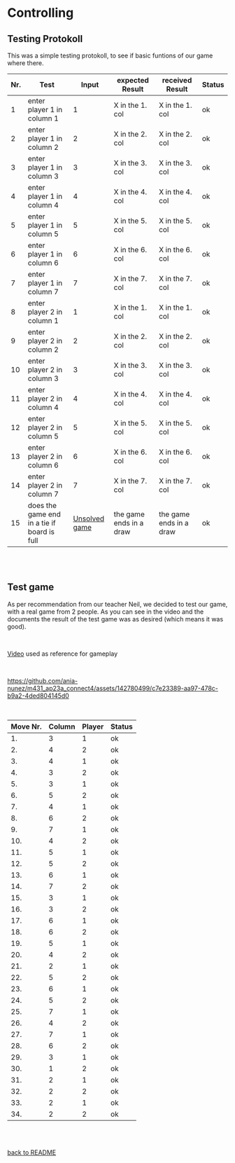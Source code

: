 # Controlling 

## Testing Protokoll 

This was a simple testing protokoll, to see if basic funtions of our game where there.
<br>

| Nr. | Test | Input | expected Result | received Result | Status |
|-----|------|-------|-----------------|-----------------|--------|
| 1   |  enter player 1 in column 1  | 1 | X in the 1. col |X in the 1. col | ok |
| 2   |  enter player 1 in column 2  | 2 | X in the 2. col |X in the 2. col | ok |
| 3   |  enter player 1 in column 3  | 3 | X in the 3. col |X in the 3. col | ok |
| 4   |  enter player 1 in column 4  | 4 | X in the 4. col |X in the 4. col | ok |
| 5   |  enter player 1 in column 5  | 5 | X in the 5. col |X in the 5. col | ok |
| 6   |  enter player 1 in column 6  | 6 | X in the 6. col |X in the 6. col | ok |
| 7   |  enter player 1 in column 7  | 7 | X in the 7. col |X in the 7. col | ok |
| 8   |  enter player 2 in column 1  | 1 | X in the 1. col |X in the 1. col | ok |
| 9   |  enter player 2 in column 2  | 2 | X in the 2. col |X in the 2. col | ok |
| 10  |  enter player 2 in column 3  | 3 | X in the 3. col |X in the 3. col | ok |
| 11  |  enter player 2 in column 4  | 4 | X in the 4. col |X in the 4. col | ok |
| 12  |  enter player 2 in column 5  | 5 | X in the 5. col |X in the 5. col | ok |
| 13  |  enter player 2 in column 6  | 6 | X in the 6. col |X in the 6. col | ok |
| 14  |  enter player 2 in column 7  | 7 | X in the 7. col |X in the 7. col | ok |
| 15  |  does the game end in a tie if board is full | [Unsolved game](03_Resources/unsolved_connect4.png) | the game ends in a draw | the game ends in a draw | ok |

<br>

<br>

## Test game 

As per recommendation from our teacher Neil, we decided to test our game, with a real game from 2 people. As you can see in the video and the documents the result of the test game was as desired (which means it was good).

<br>

[Video](https://youtube.com/watch?v=d-7eiD2DNGw) used as reference for gameplay

<br>



https://github.com/ania-nunez/m431_ap23a_connect4/assets/142780499/c7e23389-aa97-478c-b9a2-4ded804145d0

<br>

| Move Nr. | Column | Player  | Status |
|----------|--------|---------|--------|
| 1.       |   3    | 1       | ok  |
| 2.       |   4    | 2       | ok   |
| 3.       |   4    | 1       | ok   |
| 4.       |   3    | 2       | ok   |
| 5.       |   3    | 1       | ok   |
| 6.       |   5    | 2       | ok   |
| 7.       |   4    | 1       | ok   |
| 8.       |   6    | 2       | ok  |
| 9.       |   7    | 1       | ok   |
| 10.      |   4    | 2       | ok   |
| 11.      |   5    | 1       | ok   |
| 12.      |   5    | 2       | ok   |
| 13.      |   6    | 1       | ok   |
| 14.      |   7    | 2       | ok   |
| 15.      |   3    | 1       | ok   |
| 16.      |   3    | 2       | ok   |
| 17.      |   6    | 1       | ok   |
| 18.      |   6    | 2       | ok   |
| 19.      |   5    | 1       | ok  |
| 20.      |   4    | 2       | ok   |
| 21.      |   2    | 1       | ok   |
| 22.      |   5    | 2       | ok   |
| 23.      |   6    | 1       | ok   |
| 24.      |   5    | 2       | ok   |
| 25.      |   7    | 1       | ok   |
| 26.      |   4    | 2       | ok   |
| 27.      |   7    | 1       | ok   |
| 28.      |   6    | 2       | ok   |
| 29.      |   3    | 1       | ok   |
| 30.      |   1    | 2       | ok   |
| 31.      |   2    | 1       | ok   |
| 32.      |   2    | 2       | ok   |
| 33.      |   2    | 1       | ok   |
| 34.      |   2    | 2       | ok   |

<br>

<br>

[back to README](README.md)
